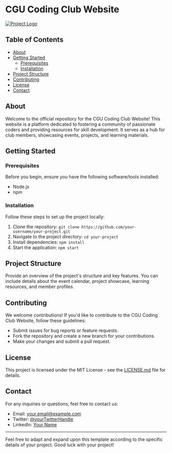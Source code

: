# CGU Coding Club Website

[![Project Logo](path/to/logo.png)](https://your-project-url.com)

## Table of Contents

- [About](#about)
- [Getting Started](#getting-started)
  - [Prerequisites](#prerequisites)
  - [Installation](#installation)
- [Project Structure](#project-structure)
- [Contributing](#contributing)
- [License](#license)
- [Contact](#contact)

## About

Welcome to the official repository for the CGU Coding Club Website! This website is a platform dedicated to fostering a community of passionate coders and providing resources for skill development. It serves as a hub for club members, showcasing events, projects, and learning materials.

## Getting Started

### Prerequisites

Before you begin, ensure you have the following software/tools installed:

- Node.js
- npm

### Installation

Follow these steps to set up the project locally:

1. Clone the repository: `git clone https://github.com/your-username/your-project.git`
2. Navigate to the project directory: `cd your-project`
3. Install dependencies: `npm install`
4. Start the application: `npm start`

## Project Structure

Provide an overview of the project's structure and key features. You can include details about the event calendar, project showcase, learning resources, and member profiles.

## Contributing

We welcome contributions! If you'd like to contribute to the CGU Coding Club Website, follow these guidelines:

- Submit issues for bug reports or feature requests.
- Fork the repository and create a new branch for your contributions.
- Make your changes and submit a pull request.

## License

This project is licensed under the MIT License - see the [LICENSE.md](LICENSE.md) file for details.

## Contact

For any inquiries or questions, feel free to contact us:

- Email: your.email@example.com
- Twitter: [@yourTwitterHandle](https://twitter.com/yourTwitterHandle)
- LinkedIn: [Your Name](https://www.linkedin.com/in/your-name)

---

Feel free to adapt and expand upon this template according to the specific details of your project. Good luck with your project!
